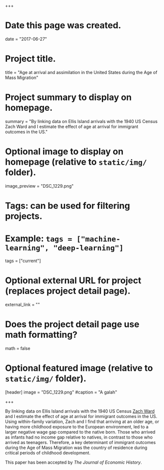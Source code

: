 +++
# Date this page was created.
date = "2017-06-27"

# Project title.
title = "Age at arrival and assimilation in the United States during the Age of Mass Migration"

# Project summary to display on homepage.
summary = "By linking data on Ellis Island arrivals with the 1940 US Census Zach Ward and I estimate the effect of age at arrival for immigrant outcomes in the US."


# Optional image to display on homepage (relative to `static/img/` folder).
image_preview = "DSC_1229.png"


# Tags: can be used for filtering projects.
# Example: `tags = ["machine-learning", "deep-learning"]`
tags = ["current"]

# Optional external URL for project (replaces project detail page).
external_link = ""

# Does the project detail page use math formatting?
math = false

# Optional featured image (relative to `static/img/` folder).
[header]
image = "DSC_1229.png"
#caption = "A galah"

+++

By linking data on Ellis Island arrivals with the 1940 US Census [Zach Ward](https://sites.google.com/site/zachaward/) and I estimate the effect of age at arrival for immigrant outcomes in the US. Using within-family variation, Zach and I find that arriving at an older age, or having more childhood exposure to the European environment, led to a larger negative wage gap compared to the native born. Those who arrived as infants had no income gap relative to natives, in contrast to those who arrived as teenagers. Therefore, a key determinant of immigrant outcomes during the Age of Mass Migration was the country of residence during critical periods of childhood development.

This paper has been accepted by *The Journal of Economic History*.